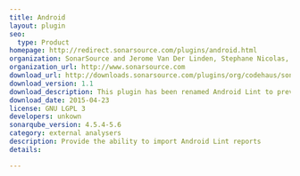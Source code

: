 ```yaml
---
title: Android
layout: plugin
seo: 
  type: Product
homepage: http://redirect.sonarsource.com/plugins/android.html
organization: SonarSource and Jerome Van Der Linden, Stephane Nicolas, Florian Roncari, Thomas Bores
organization_url: http://www.sonarsource.com
download_url: http://downloads.sonarsource.com/plugins/org/codehaus/sonar-plugins/android/sonar-android-plugin/1.1/sonar-android-plugin-1.1.jar
download_version: 1.1
download_description: This plugin has been renamed Android Lint to prevent any misunderstanding about its purpose: an Android project can be analysed with the standard SonarQube Java plugin and this plugin just allows to import Android Lint reports if needed. This new version provides a default sqale mapping for the Android Lint rules and the ability to automatically execute lint has been dropped.
download_date: 2015-04-23
license: GNU LGPL 3
developers: unkown
sonarqube_version: 4.5.4-5.6
category: external analysers
description: Provide the ability to import Android Lint reports
details: 

---
```

